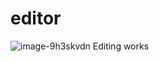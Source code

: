 # editor
![image-9h3skvdn](https://github.com/localhost-four/editor/assets/119116574/b1a5bbf6-041f-4da2-aeac-a1b69c83bd39)
Editing works

